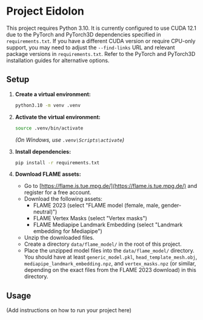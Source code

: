 # Project Eidolon

This project requires Python 3.10.
It is currently configured to use CUDA 12.1 due to the PyTorch and PyTorch3D dependencies specified in `requirements.txt`. If you have a different CUDA version or require CPU-only support, you may need to adjust the `--find-links` URL and relevant package versions in `requirements.txt`. Refer to the PyTorch and PyTorch3D installation guides for alternative options.

## Setup

1.  **Create a virtual environment:**

    ```bash
    python3.10 -m venv .venv
    ```

2.  **Activate the virtual environment:**

    ```bash
    source .venv/bin/activate
    ```
    *(On Windows, use `.venv\Scripts\activate`)*

3.  **Install dependencies:**

    ```bash
    pip install -r requirements.txt
    ```

4.  **Download FLAME assets:**
    *   Go to [https://flame.is.tue.mpg.de/](https://flame.is.tue.mpg.de/) and register for a free account.
    *   Download the following assets:
        *   FLAME 2023 (select "FLAME model (female, male, gender-neutral)")
        *   FLAME Vertex Masks (select "Vertex masks")
        *   FLAME Mediapipe Landmark Embedding (select "Landmark embedding for Mediapipe")
    *   Unzip the downloaded files.
    *   Create a directory `data/flame_model/` in the root of this project.
    *   Place the unzipped model files into the `data/flame_model/` directory. You should have at least `generic_model.pkl`, `head_template_mesh.obj`, `mediapipe_landmark_embedding.npz`, and `vertex_masks.npz` (or similar, depending on the exact files from the FLAME 2023 download) in this directory.

## Usage

(Add instructions on how to run your project here)
